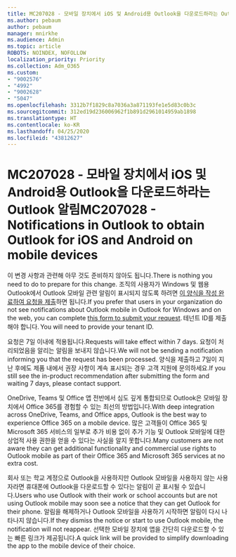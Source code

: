 ```yaml
---
title: MC207028 - 모바일 장치에서 iOS 및 Android용 Outlook을 다운로드하라는 Outlook 알림
ms.author: pebaum
author: pebaum
manager: mnirkhe
ms.audience: Admin
ms.topic: article
ROBOTS: NOINDEX, NOFOLLOW
localization_priority: Priority
ms.collection: Adm_O365
ms.custom:
- "9002576"
- "4992"
- "9002628"
- "5047"
ms.openlocfilehash: 3312b7f1829c8a7036a3a871193fe1e5d83c0b3c
ms.sourcegitcommit: 312ed19d236006962f1b891d2961014959ab1898
ms.translationtype: HT
ms.contentlocale: ko-KR
ms.lasthandoff: 04/25/2020
ms.locfileid: "43812627"
---
```

# <a name="mc207028---notifications-in-outlook-to-obtain-outlook-for-ios-and-android-on-mobile-devices"></a><span data-ttu-id="447ff-102">MC207028 - 모바일 장치에서 iOS 및 Android용 Outlook을 다운로드하라는 Outlook 알림</span><span class="sxs-lookup"><span data-stu-id="447ff-102">MC207028 - Notifications in Outlook to obtain Outlook for iOS and Android on mobile devices</span></span>

<span data-ttu-id="447ff-103">이 변경 사항과 관련해 아무 것도 준비하지 않아도 됩니다.</span><span class="sxs-lookup"><span data-stu-id="447ff-103">There is nothing you need to do to prepare for this change.</span></span> <span data-ttu-id="447ff-104">조직의 사용자가 Windows 및 웹용 Outlook에서 Outlook 모바일 관련 알림이 표시되지 않도록 하려면 [이 양식을 작성 완료하여 요청을 제출](https://aka.ms/MC207028)하면 됩니다.</span><span class="sxs-lookup"><span data-stu-id="447ff-104">If you prefer that users in your organization do not see notifications about Outlook mobile in Outlook for Windows and on the web, you can complete [this form to submit your request](https://aka.ms/MC207028).</span></span><span data-ttu-id="447ff-105"> 테넌트 ID를 제출해야 합니다.</span><span class="sxs-lookup"><span data-stu-id="447ff-105"> You will need to provide your tenant ID.</span></span> 

<span data-ttu-id="447ff-106">요청은 7일 이내에 적용됩니다.</span><span class="sxs-lookup"><span data-stu-id="447ff-106">Requests will take effect within 7 days.</span></span> <span data-ttu-id="447ff-107">요청이 처리되었음을 알리는 알림을 보내지 않습니다.</span><span class="sxs-lookup"><span data-stu-id="447ff-107">We will not be sending a notification informing you that the request has been processed.</span></span> <span data-ttu-id="447ff-108">양식을 제출하고 7일이 지난 후에도 제품 내에서 권장 사항이 계속 표시되는 경우 고객 지원에 문의하세요.</span><span class="sxs-lookup"><span data-stu-id="447ff-108">If you still see the in-product recommendation after submitting the form and waiting 7 days, please contact support.</span></span>

<span data-ttu-id="447ff-109">OneDrive, Teams 및 Office 앱 전반에서 심도 깊게 통합되므로 Outlook은 모바일 장치에서 Office 365를 경험할 수 있는 최선의 방법입니다.</span><span class="sxs-lookup"><span data-stu-id="447ff-109">With deep integration across OneDrive, Teams, and Office apps, Outlook is the best way to experience Office 365 on a mobile device.</span></span> <span data-ttu-id="447ff-110">많은 고객들이 Office 365 및 Microsoft 365 서비스의 일부로 추가 비용 없이 추가 기능 및 Outlook 모바일에 대한 상업적 사용 권한을 얻을 수 있다는 사실을 알지 못합니다.</span><span class="sxs-lookup"><span data-stu-id="447ff-110">Many customers are not aware they can get additional functionality and commercial use rights to Outlook mobile as part of their Office 365 and Microsoft 365 services at no extra cost.</span></span>

<span data-ttu-id="447ff-111">회사 또는 학교 계정으로 Outlook을 사용하지만 Outlook 모바일을 사용하지 않는 사용자라면 휴대폰에 Outlook을 다운로드할 수 있다는 알림이 곧 표시될 수 있습니다.</span><span class="sxs-lookup"><span data-stu-id="447ff-111">Users who use Outlook with their work or school accounts but are not using Outlook mobile may soon see a notice that they can get Outlook for their phone.</span></span> <span data-ttu-id="447ff-112">알림을 해제하거나 Outlook 모바일을 사용하기 시작하면 알림이 다시 나타나지 않습니다.</span><span class="sxs-lookup"><span data-stu-id="447ff-112">If they dismiss the notice or start to use Outlook mobile, the notification will not reappear.</span></span> <span data-ttu-id="447ff-113">선택한 모바일 장치에 앱을 간단히 다운로드할 수 있는 빠른 링크가 제공됩니다.</span><span class="sxs-lookup"><span data-stu-id="447ff-113">A quick link will be provided to simplify downloading the app to the mobile device of their choice.</span></span>
